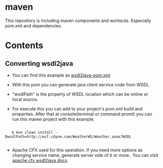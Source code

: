 maven
=====

This repository is including maven components and workouts. Especially pom.xml and dependencies.

Contents
========


Converting wsdl2java
--------------------

- You can find this example as [wsdl2java-pom.xml](https://github.com/ercinakcay/maven/blob/master/wsdl2java-pom.xml)

- With this pom you can generate java client service code from WSDL.

- "wsdlPath" is the property of WSDL location which can be online or local source.

- For execute this you can add to your project's pom.xml build and properties. After that at console(terminal or command promt) you can run this maven project with this example.
  
```

   $ mvn clean install -DwsdlPath=http://wsf.cdyne.com/WeatherWS/Weather.asmx?WSDL
 
```
- Apache CFX used for this operation. If you need more options as changing service name, generate server side of it or more.. You can visit [apache cfx wsdl2java docs](https://cxf.apache.org/docs/wsdl-to-java.html).
